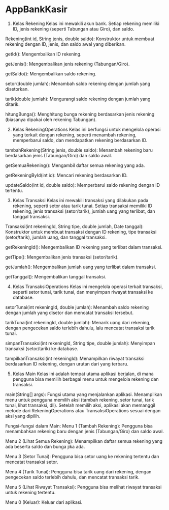 # AppBankKasir
1. Kelas Rekening
Kelas ini mewakili akun bank. Setiap rekening memiliki ID, jenis rekening (seperti Tabungan atau Giro), dan saldo.

Rekening(int id, String jenis, double saldo): Konstruktor untuk membuat rekening dengan ID, jenis, dan saldo awal yang diberikan.

getId(): Mengembalikan ID rekening.

getJenis(): Mengembalikan jenis rekening (Tabungan/Giro).

getSaldo(): Mengembalikan saldo rekening.

setor(double jumlah): Menambah saldo rekening dengan jumlah yang disetorkan.

tarik(double jumlah): Mengurangi saldo rekening dengan jumlah yang ditarik.

hitungBunga(): Menghitung bunga rekening berdasarkan jenis rekening (biasanya dipakai oleh rekening Tabungan).

2. Kelas RekeningOperations
Kelas ini berfungsi untuk mengelola operasi yang terkait dengan rekening, seperti menambah rekening, memperbarui saldo, dan mendapatkan rekening berdasarkan ID.

tambahRekening(String jenis, double saldo): Menambah rekening baru berdasarkan jenis (Tabungan/Giro) dan saldo awal.

getSemuaRekening(): Mengambil daftar semua rekening yang ada.

getRekeningById(int id): Mencari rekening berdasarkan ID.

updateSaldo(int id, double saldo): Memperbarui saldo rekening dengan ID tertentu.

3. Kelas Transaksi
Kelas ini mewakili transaksi yang dilakukan pada rekening, seperti setor atau tarik tunai. Setiap transaksi memiliki ID rekening, jenis transaksi (setor/tarik), jumlah uang yang terlibat, dan tanggal transaksi.

Transaksi(int rekeningId, String tipe, double jumlah, Date tanggal): Konstruktor untuk membuat transaksi dengan ID rekening, tipe transaksi (setor/tarik), jumlah uang, dan tanggal transaksi.

getRekeningId(): Mengembalikan ID rekening yang terlibat dalam transaksi.

getTipe(): Mengembalikan jenis transaksi (setor/tarik).

getJumlah(): Mengembalikan jumlah uang yang terlibat dalam transaksi.

getTanggal(): Mengembalikan tanggal transaksi.

4. Kelas TransaksiOperations
Kelas ini mengelola operasi terkait transaksi, seperti setor tunai, tarik tunai, dan menyimpan riwayat transaksi ke database.

setorTunai(int rekeningId, double jumlah): Menambah saldo rekening dengan jumlah yang disetor dan mencatat transaksi tersebut.

tarikTunai(int rekeningId, double jumlah): Menarik uang dari rekening, dengan pengecekan saldo terlebih dahulu, lalu mencatat transaksi tarik tunai.

simpanTransaksi(int rekeningId, String tipe, double jumlah): Menyimpan transaksi (setor/tarik) ke database.

tampilkanTransaksi(int rekeningId): Menampilkan riwayat transaksi berdasarkan ID rekening, dengan urutan dari yang terbaru.

5. Kelas Main
Kelas ini adalah tempat utama aplikasi berjalan, di mana pengguna bisa memilih berbagai menu untuk mengelola rekening dan transaksi.

main(String[] args): Fungsi utama yang menjalankan aplikasi. Menampilkan menu untuk pengguna memilih aksi (tambah rekening, setor tunai, tarik tunai, lihat transaksi, dll). Setelah memilih aksi, aplikasi akan memanggil metode dari RekeningOperations atau TransaksiOperations sesuai dengan aksi yang dipilih.

Fungsi-fungsi dalam Main:
Menu 1 (Tambah Rekening): Pengguna bisa menambahkan rekening baru dengan jenis (Tabungan/Giro) dan saldo awal.

Menu 2 (Lihat Semua Rekening): Menampilkan daftar semua rekening yang ada beserta saldo dan bunga jika ada.

Menu 3 (Setor Tunai): Pengguna bisa setor uang ke rekening tertentu dan mencatat transaksi setor.

Menu 4 (Tarik Tunai): Pengguna bisa tarik uang dari rekening, dengan pengecekan saldo terlebih dahulu, dan mencatat transaksi tarik.

Menu 5 (Lihat Riwayat Transaksi): Pengguna bisa melihat riwayat transaksi untuk rekening tertentu.

Menu 0 (Keluar): Keluar dari aplikasi.

